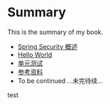 # Summary

This is the summary of my book.

* [Spring Security 概述](docs/overview.md)
* [Hello World](docs/hello-world.md)
* [单元测试](docs/hello-world-test.md)
* [参考资料](docs/references.md)
* To be continued ...未完待续...

test